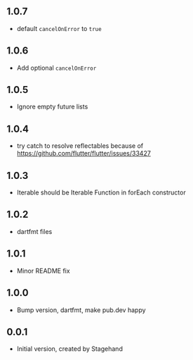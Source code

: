 ## 1.0.7
- default `cancelOnError` to `true`

## 1.0.6
- Add optional `cancelOnError`

## 1.0.5
- Ignore empty future lists

## 1.0.4
- try catch to resolve reflectables because of https://github.com/flutter/flutter/issues/33427

## 1.0.3
- Iterable should be Iterable Function in forEach constructor

## 1.0.2
- dartfmt files

## 1.0.1
- Minor README fix

## 1.0.0
- Bump version, dartfmt, make pub.dev happy

## 0.0.1
- Initial version, created by Stagehand
